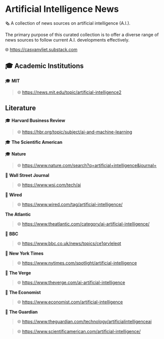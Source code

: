 # Artificial Intelligence News

🗞️ A collection of news sources on artificial intelligence (A.I.).

The primary purpose of this curated collection is to offer a diverse range of news sources to follow current A.I. developments effectively.

🌐 https://casvanvliet.substack.com

## 🎓 Academic Institutions

🎓 **MIT**

> 🌐 https://news.mit.edu/topic/artificial-intelligence2

## Literature

🎓 **Harvard Business Review**

> 🌐 https://hbr.org/topic/subject/ai-and-machine-learning

🎓 **The Scientific American**

🎓 **Nature**

> 🌐 https://www.nature.com/search?q=artificial+intelligence&journal=

📰 **Wall Street Journal**

> 🌐 https://www.wsj.com/tech/ai

📰 **Wired**

> 🌐 https://www.wired.com/tag/artificial-intelligence/

**The Atlantic**

> 🌐 https://www.theatlantic.com/category/ai-artificial-intelligence/

📰 **BBC** 

> 🌐 https://www.bbc.co.uk/news/topics/ce1qrvleleqt

📰 **New York Times**

> 🌐 https://www.nytimes.com/spotlight/artificial-intelligence

📰 **The Verge**

> 🌐 https://www.theverge.com/ai-artificial-intelligence

📰 **The Economist**

> 🌐 https://www.economist.com/artificial-intelligence

📰 **The Guardian**

> 🌐 https://www.theguardian.com/technology/artificialintelligenceai

> 🌐 https://www.scientificamerican.com/artificial-intelligence/
